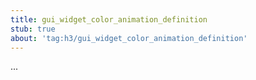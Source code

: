 ```yaml
---
title: gui_widget_color_animation_definition
stub: true
about: 'tag:h3/gui_widget_color_animation_definition'
---
```

...
